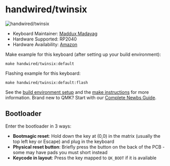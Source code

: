 # handwired/twinsix

![handwired/twinsix](https://i.imgur.com/xwhjYDE.jpg)

* Keyboard Maintainer: [Maddux Madayag](https://github.com/MadduxMadayag)
* Hardware Supported: RP2040
* Hardware Availability: [Amazon](https://a.co/d/33I0HkA)

Make example for this keyboard (after setting up your build environment):

    make handwired/twinsix:default

Flashing example for this keyboard:

    make handwired/twinsix:default:flash

See the [build environment setup](https://docs.qmk.fm/#/getting_started_build_tools) and the [make instructions](https://docs.qmk.fm/#/getting_started_make_guide) for more information. Brand new to QMK? Start with our [Complete Newbs Guide](https://docs.qmk.fm/#/newbs).

## Bootloader

Enter the bootloader in 3 ways:

* **Bootmagic reset**: Hold down the key at (0,0) in the matrix (usually the top left key or Escape) and plug in the keyboard
* **Physical reset button**: Briefly press the button on the back of the PCB - some may have pads you must short instead
* **Keycode in layout**: Press the key mapped to `QK_BOOT` if it is available
